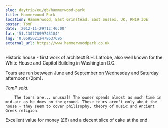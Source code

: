 ```yaml
---
slug: daytrip/eu/gb/hammerwood-park
title: Hammerwood Park
location: Hammerwood, East Grinstead, East Sussex, UK, RH19 3QE
poster: TomP
date: '2012-11-29T12:46:00'
lat: '51.13077099743184'
lng: '0.05950212478637695'
external_url: https://www.hammerwoodpark.co.uk
---
```


Historic house - first work of architect B.H. Latrobe, also well known for the White House and Capitol Building in Washington D.C.

Tours are run between June and September on Wednesday and Saturday afternoons (2pm).

<em>TomP said:</em>

        The tours are... unusual! The owner spends almost as much time in mid-air as he does on the ground. These tours aren't only about the house - they seem to cover philisophy, theory of music and Ancient Greek religion.

Excellent value for money (£6) and a decent slice of cake at the end.
